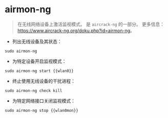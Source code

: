 # airmon-ng

> 在无线网络设备上激活监视模式。
> 是 `aircrack-ng` 的一部分。
> 更多信息：<https://www.aircrack-ng.org/doku.php?id=airmon-ng>。

- 列出无线设备及其状态：

`sudo airmon-ng`

- 为特定设备开启监视模式：

`sudo airmon-ng start {{wlan0}}`

- 终止使用无线设备的干扰进程：

`sudo airmon-ng check kill`

- 为特定网络接口关闭监视模式：

`sudo airmon-ng stop {{wlan0mon}}`